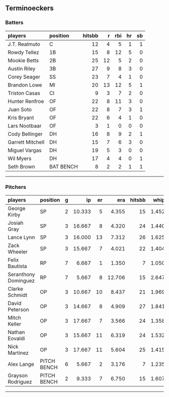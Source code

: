 ## Terminoeckers

### Batters

 
|players          |position  | hitsbb|  r| rbi| hr| sb| 
|:----------------|:---------|------:|--:|---:|--:|--:| 
|J.T. Realmuto    |C         |     12|  4|   5|  1|  1| 
|Rowdy Tellez     |1B        |     15|  8|  12|  5|  0| 
|Mookie Betts     |2B        |     25| 12|   5|  2|  0| 
|Austin Riley     |3B        |     27|  9|   8|  3|  0| 
|Corey Seager     |SS        |     23|  7|   4|  1|  0| 
|Brandon Lowe     |MI        |     20| 13|  12|  5|  1| 
|Triston Casas    |CI        |      9|  3|   7|  2|  0| 
|Hunter Renfroe   |OF        |     22|  8|  11|  3|  0| 
|Juan Soto        |OF        |     22|  8|   7|  3|  1| 
|Kris Bryant      |OF        |     22|  6|   4|  1|  0| 
|Lars Nootbaar    |OF        |      3|  1|   0|  0|  0| 
|Cody Bellinger   |DH        |     16|  8|   9|  2|  1| 
|Garrett Mitchell |DH        |     15|  7|   6|  3|  0| 
|Miguel Vargas    |DH        |     19|  5|   3|  0|  0| 
|Wil Myers        |DH        |     17|  4|   4|  0|  1| 
|Seth Brown       |BAT BENCH |      8|  2|   2|  1|  1| 

* * *

### Pitchers

 
|players              |position    |  g|     ip| er|    era| hitsbb|  whip| so|  w| sv| 
|:--------------------|:-----------|--:|------:|--:|------:|------:|-----:|--:|--:|--:| 
|George Kirby         |SP          |  2| 10.333|  5|  4.355|     15| 1.452|  9|  0|  0| 
|Josiah Gray          |SP          |  3| 16.667|  8|  4.320|     24| 1.440| 13|  0|  0| 
|Lance Lynn           |SP          |  3| 16.000| 13|  7.312|     26| 1.625| 21|  0|  0| 
|Zack Wheeler         |SP          |  3| 15.667|  7|  4.021|     22| 1.404| 18|  0|  0| 
|Felix Bautista       |RP          |  7|  6.667|  1|  1.350|      7| 1.050| 15|  1|  4| 
|Seranthony Dominguez |RP          |  7|  5.667|  8| 12.706|     15| 2.647|  4|  0|  0| 
|Clarke Schmidt       |OP          |  3| 10.667| 10|  8.437|     21| 1.969| 11|  0|  0| 
|David Peterson       |OP          |  3| 14.667|  8|  4.909|     27| 1.841| 16|  0|  0| 
|Mitch Keller         |OP          |  3| 17.667|  7|  3.566|     24| 1.358| 22|  1|  0| 
|Nathan Eovaldi       |OP          |  3| 15.667| 11|  6.319|     24| 1.532| 19|  1|  0| 
|Nick Martinez        |OP          |  3| 17.667| 11|  5.604|     25| 1.415| 11|  0|  0| 
|Alex Lange           |PITCH BENCH |  6|  5.667|  2|  3.176|      7| 1.235|  3|  0|  1| 
|Grayson Rodriguez    |PITCH BENCH |  2|  9.333|  7|  6.750|     15| 1.607| 11|  0|  0| 


* * *


